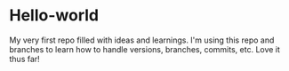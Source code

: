 # Hello-world

My very first repo filled with ideas and learnings.
I'm using this repo and branches to learn how to handle versions, branches, commits, etc.
Love it thus far!
